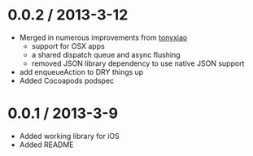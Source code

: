 0.0.2 / 2013-3-12
==================
* Merged in numerous improvements from [tonyxiao](https://github.com/tonyxiao)
    * support for OSX apps
    * a shared dispatch queue and async flushing
    * removed JSON library dependency to use native JSON support
* add enqueueAction to DRY things up
* Added Cocoapods podspec

0.0.1 / 2013-3-9
==================
* Added working library for iOS
* Added README